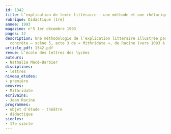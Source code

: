 ```yaml
---
id: 1342
title: L’explication de texte littéraire – une méthode et une rhétorique 
rubrique: Didactique [1re]
annee: 1993
magazine: n°5 1er décembre 1993
pages: 12
description: Une méthodologie de l’explication littéraire illustrée par une application
  concrète – scène 5, acte 3 de « Mithridate », de Racine (vers 1083 à 1117)…
article_pdf: 1342.pdf
revue: L’école des lettres des lycées
auteurs:
- Nathalie Macé-Barbier
disciplines:
- lettres
niveau_etudes:
- première
oeuvres:
- Mithridate
ecrivains:
- Jean Racine
programmes:
- objet d’étude - théâtre
- didactique
siecles:
- 17e siècle
---
```

